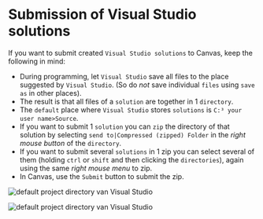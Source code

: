 # Submission of Visual Studio solutions

If you want to submit created `Visual Studio solutions` to Canvas,
keep the following in mind:
- During programming, let `Visual Studio` save all files to the place suggested by `Visual Studio`. (So do *not* save individual `files` using `save as` in other places).
- The result is that all files of a `solution` are together in 1 `directory`.
- The `default` place where `Visual Studio` stores `solutions` is `C:³ your user name>Source`.
- If you want to submit 1 `solution` you can `zip` the directory of that solution by selecting `send to|Compressed (zipped) Folder` in the *right mouse button* of the `directory`.
- If you want to submit several `solutions` in 1 zip you can select several of them (holding `ctrl` or `shift` and then clicking the `directories`), again using the same *right mouse menu* to zip.
- In Canvas, use the `Submit` button to submit the zip.

![](figures/defaultDirectoryVS.png "default project directory van Visual Studio")



![](figures/contextmenuzip.png "default project directory van Visual Studio")

